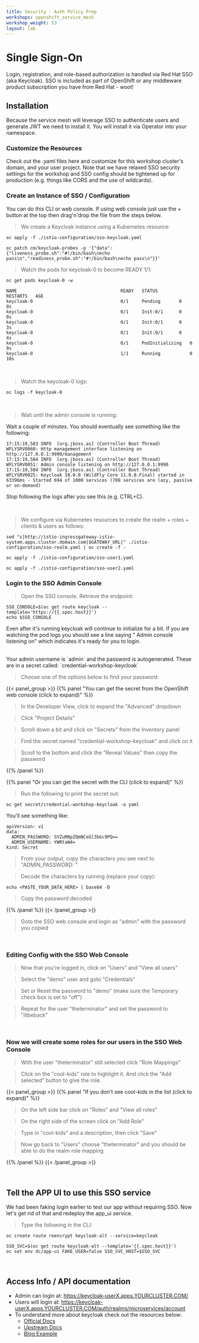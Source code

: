 ```yaml
---
title: Security - Auth Policy Prep
workshops: openshift_service_mesh
workshop_weight: 53
layout: lab
---
```


# Single Sign-On
Login, registration, and role-based authorization is handled via Red Hat SSO (aka Keycloak).
SSO is included as part of OpenShift or any middleware product subscription you have from Red Hat - woot!

## Installation
Because the service mesh will leverage SSO to authenticate users and generate JWT we need to install it. You will install it via Operator into your namespace.

### Customize the Resources
Check out the .yaml files here and customize for this workshop cluster's domain, and your user project. Note that we have relaxed SSO security settings for the workshop and SSO config should be tightened up for production (e.g. things like CORS and the use of wildcards).

### Create an Instance of SSO / Configuration
You can do this CLI or web console. If using web console just use the + button at the top then drag'n'drop the file from the steps below.

<blockquote>
<i class="fa fa-terminal"></i> We create a Keycloak instance using a Kubernetes resource:
</blockquote>

```
oc apply -f ./istio-configuration/sso-keycloak.yaml
```

```
oc patch cm/keycloak-probes -p '{"data":{"liveness_probe.sh":"#!/bin/bash\necho pass\n","readiness_probe.sh":"#!/bin/bash\necho pass\n"}}'
```

<blockquote>
<i class="fa fa-terminal"></i> Watch the pods for keycloak-0 to become READY 1/1:
</blockquote>

```
oc get pods keycloak-0 -w
```

```
NAME                                       READY   STATUS      RESTARTS   AGE
keycloak-0                                 0/1     Pending       0          0s
keycloak-0                                 0/1     Init:0/1      0          0s
keycloak-0                                 0/1     Init:0/1      0          3s
keycloak-0                                 0/1     Init:0/1      0          4s
keycloak-0                                 0/1     PodInitializing   0          9s
keycloak-0                                 1/1     Running           0          10s
```

<br>

<blockquote>
<i class="fa fa-terminal"></i> Watch the keycloak-0 logs:
</blockquote>

```
oc logs -f keycloak-0
```

<br>

<blockquote>
<i class="fa fa-terminal"></i> Wait until the admin console is running:
</blockquote>

Wait a couple of minutes.  You should eventually see something like the following:

```
17:15:19,583 INFO  [org.jboss.as] (Controller Boot Thread) WFLYSRV0060: Http management interface listening on http://127.0.0.1:9990/management
17:15:19,584 INFO  [org.jboss.as] (Controller Boot Thread) WFLYSRV0051: Admin console listening on http://127.0.0.1:9990
17:15:19,584 INFO  [org.jboss.as] (Controller Boot Thread) WFLYSRV0025: Keycloak 10.0.0 (WildFly Core 11.0.0.Final) started in 63396ms - Started 694 of 1000 services (708 services are lazy, passive or on-demand)
```

Stop following the logs after you see this (e.g. CTRL+C).

<br>

<blockquote>
<i class="fa fa-terminal"></i> We configure via Kubernetes resources to create the realm + roles + clients & users as follows:
</blockquote>

```
sed "s|http://istio-ingressgateway-istio-system.apps.cluster.domain.com|$GATEWAY_URL|" ./istio-configuration/sso-realm.yaml | oc create -f -
```

```
oc apply -f ./istio-configuration/sso-user1.yaml
```

```
oc apply -f ./istio-configuration/sso-user2.yaml
```

### Login to the SSO Admin Console
<blockquote>
<i class="fa fa-terminal"></i>
Open the SSO console.  Retrieve the endpoint:
</blockquote>

```
SSO_CONSOLE=$(oc get route keycloak --template='https://{{.spec.host}}')
echo $SSO_CONSOLE
```

<p>
<i class="fa fa-info-circle"></i>
Even after it's running keycloak will continue to initialize for a bit. If you are watching the pod logs you should see a line saying " Admin console listening on" which indicates it's ready for you to login.
</p>

<br>
Your admin username is `admin` and the password is autogenerated. These are in a secret called: `credential-workshop-keycloak`

<blockquote>
Choose one of the options below to find your password:
</blockquote>

{{< panel_group >}}
{{% panel "You can get the secret from the OpenShift web console (click to expand)" %}}

<blockquote>
<i class="fa fa-desktop"></i> In the Developer View, click to expand the "Advanced" dropdown
</blockquote>

<blockquote>
<i class="fa fa-desktop"></i> Click "Project Details"
</blockquote>

<blockquote>
<i class="fa fa-desktop"></i> Scroll down a bit and click on "Secrets" from the Inventory panel
</blockquote>

<blockquote>
<i class="fa fa-desktop"></i> Find the secret named "credential-workshop-keycloak" and click on it
</blockquote>

<blockquote>
<i class="fa fa-desktop"></i> Scroll to the bottom and click the "Reveal Values" then copy the password
</blockquote>

{{% /panel %}}

{{% panel "Or you can get the secret with the CLI (click to expand)" %}}

<blockquote>
<i class="fa fa-terminal"></i>
Run the following to print the secret out:
</blockquote>

```
oc get secret/credential-workshop-keycloak -o yaml
```

You'll see something like:
```
apiVersion: v1
data:
  ADMIN_PASSWORD: SVZuM0pZQmNCeGl3bGc9PQ==
  ADMIN_USERNAME: YWRtaW4=
kind: Secret
```

<blockquote>
From your output, copy the characters you see next to "ADMIN_PASSWORD: "
</blockquote>

<blockquote>
<i class="fa fa-terminal"></i>
Decode the characters by running (replace your copy):
</blockquote>

```
echo <PASTE_YOUR_DATA_HERE> | base64 -D
```

<blockquote>
<i class="fa fa-terminal"></i>
Copy the password decoded
</blockquote>

{{% /panel %}}
{{< /panel_group >}}

<blockquote>
<i class="fa fa-desktop"></i> Goto the SSO web console and login as "admin" with the password you copied
</blockquote>

<br>


### Editing Config with the SSO Web Console
<blockquote>
<i class="fa fa-desktop"></i> Now that you're logged in, click on "Users" and "View all users"
</blockquote>

<blockquote>
<i class="fa fa-desktop"></i> Select the "demo" user and goto "Credentials"
</blockquote>

<blockquote>
<i class="fa fa-desktop"></i> Set or Reset the password to "demo" (make sure the Temporary check box is set to "off")
</blockquote>

<blockquote>
<i class="fa fa-desktop"></i> Repeat for the user "theterminator" and set the password to "illbeback"
</blockquote>

<br>

### Now we will create some roles for our users in the SSO Web Console


<blockquote>
<i class="fa fa-desktop"></i> With the user "theterminator" still selected click "Role Mappings"
</blockquote>

<blockquote>
<i class="fa fa-desktop"></i> Click on the "cool-kids" role to highlight it. And click the "Add selected" button to give the role.
</blockquote>

{{< panel_group >}}
{{% panel "If you don't see cool-kids in the list (click to expand)" %}}

<blockquote>
<i class="fa fa-desktop"></i> On the left side bar click on "Roles" and "View all roles"
</blockquote>

<blockquote>
<i class="fa fa-desktop"></i> On the right side of the screen click on "Add Role"
</blockquote>

<blockquote>
<i class="fa fa-desktop"></i> Type in "cool-kids" and a description, then click "Save"
</blockquote>

<blockquote>
<i class="fa fa-desktop"></i> Now go back to "Users" choose "theterminator" and you should be able to do the realm role mapping
</blockquote>

{{% /panel %}}
{{< /panel_group >}}

<br>

## Tell the APP UI to use this SSO service
We had been faking login earlier to test our app without requiring SSO. Now let's get rid of that and redeploy the app_ui service.

<blockquote>
<i class="fa fa-terminal"></i>
Type the following in the CLI:
</blockquote>

```
oc create route reencrypt keycloak-alt --service=keycloak 
```
```
SSO_SVC=$(oc get route keycloak-alt --template='{{.spec.host}}')
oc set env dc/app-ui FAKE_USER=false SSO_SVC_HOST=$SSO_SVC
```

<br/>

## Access Info / API documentation
- Admin can login at: https://keycloak-userX.apps.YOURCLUSTER.COM/
- Users will login at: https://keycloak-userX.apps.YOURCLUSTER.COM/auth/realms/microservices/account
- To understand more about keycloak check out the resources below:
  - [Official Docs][1]
  - [Upstream Docs][2]
  - [Blog Example][3]

<br/>

[1]: https://access.redhat.com/documentation/en-us/red_hat_single_sign-on/7.3/html-single/red_hat_single_sign-on_for_openshift/
[2]: https://www.keycloak.org/documentation.html
[3]: https://developers.redhat.com/blog/2020/01/29/api-login-and-jwt-token-generation-using-keycloak/
